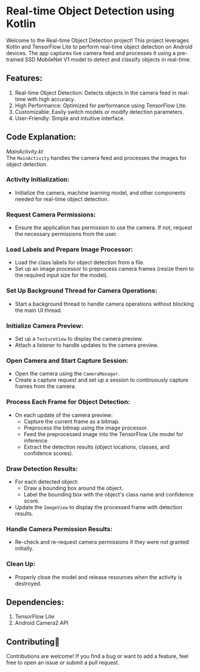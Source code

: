 # Real-time Object Detection using Kotlin

Welcome to the Real-time Object Detection project! This project leverages Kotlin and TensorFlow Lite to perform real-time object detection on Android devices. The app captures live camera feed and processes it using a pre-trained SSD MobileNet V1 model to detect and classify objects in real-time.

## Features:
1. Real-time Object Detection: Detects objects in the camera feed in real-time with high accuracy.
2. High Performance: Optimized for performance using TensorFlow Lite.
3. Customizable: Easily switch models or modify detection parameters.
4. User-Friendly: Simple and intuitive interface.

## Code Explanation:

*MainActivity.kt* <br/>
The `MainActivity` handles the camera feed and processes the images for object detection.

### Activity Initialization:
- Initialize the camera, machine learning model, and other components needed for real-time object detection.

### Request Camera Permissions:
- Ensure the application has permission to use the camera. If not, request the necessary permissions from the user.

### Load Labels and Prepare Image Processor:
- Load the class labels for object detection from a file.
- Set up an image processor to preprocess camera frames (resize them to the required input size for the model).

### Set Up Background Thread for Camera Operations:
- Start a background thread to handle camera operations without blocking the main UI thread.

### Initialize Camera Preview:
- Set up a `TextureView` to display the camera preview.
- Attach a listener to handle updates to the camera preview.

### Open Camera and Start Capture Session:
- Open the camera using the `CameraManager`.
- Create a capture request and set up a session to continuously capture frames from the camera.

### Process Each Frame for Object Detection:
- On each update of the camera preview:
  - Capture the current frame as a bitmap.
  - Preprocess the bitmap using the image processor.
  - Feed the preprocessed image into the TensorFlow Lite model for inference.
  - Extract the detection results (object locations, classes, and confidence scores).

### Draw Detection Results:
- For each detected object:
  - Draw a bounding box around the object.
  - Label the bounding box with the object's class name and confidence score.
- Update the `ImageView` to display the processed frame with detection results.

### Handle Camera Permission Results:
- Re-check and re-request camera permissions if they were not granted initially.

### Clean Up:
- Properly close the model and release resources when the activity is destroyed.

## Dependencies:
1. TensorFlow Lite
2. Android Camera2 API

## Contributing🤝 
Contributions are welcome! If you find a bug or want to add a feature, feel free to open an issue or submit a pull request.
